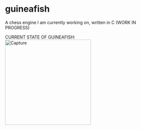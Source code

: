 # guineafish
A chess engine I am currently working on, written in C (WORK IN PROGRESS)



CURRENT STATE OF GUINEAFISH:
<img width="280" alt="Capture" src="https://user-images.githubusercontent.com/85965318/201218460-d19b6b4f-8b99-4325-a2aa-9db8e9a76ae0.PNG">


